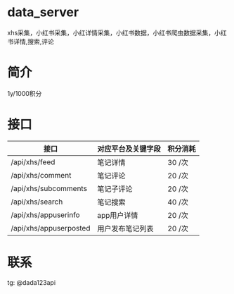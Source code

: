 # data_server
xhs采集，小红书采集，小红详情采集，小红书数据，小红书爬虫数据采集，小红书详情,搜索,评论

# 简介
1y/1000积分

# 接口

| 接口                     | 对应平台及关键字段 | 积分消耗  |
| ------------------------ | ------------------ |   -------- |
| /api/xhs/feed | 笔记详情                  | 30 /次                 |
| /api/xhs/comment | 笔记评论                  | 20 /次                 |
| /api/xhs/subcomments | 笔记子评论                  | 20 /次                 |
| /api/xhs/search | 笔记搜索                  | 40 /次                 |
| /api/xhs/appuserinfo | app用户详情                  | 20 /次                 |
| /api/xhs/appuserposted | 用户发布笔记列表                  | 20 /次                 | 
# 联系
tg: @dada123api

